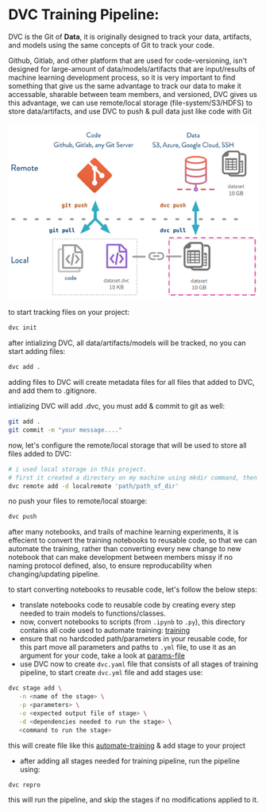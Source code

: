 # DVC Training Pipeline:

DVC is the Git of **Data**, it is originally designed to track your data, artifacts, and models using the same concepts of Git to track your code.

Github, Gitlab, and other platform that are used for code-versioning, isn't designed for large-amount of data/models/artifacts that are input/results of machine learning development process, so it is very important to find something that give us the same advantage to track our data to make it accessable, sharable between team members, and versioned, DVC gives us this advantage, we can use remote/local storage (file-system/S3/HDFS) to store data/artifacts, and use DVC to push & pull data just like code with Git

![](../../imgs/dvc-versioning.PNG)

to start tracking files on your project:

```bash
dvc init
```

after intializing DVC, all data/artifacts/models will be tracked, no you can start adding files:

```bash
dvc add .
```
adding files to DVC will create metadata files for all files that added to DVC, and add them to .gitignore.

intializing DVC will add .dvc, you must add & commit to git as well:

```bash
git add .
git commit -m "your message...."
```

now, let's configure the remote/local storage that will be used to store all files added to DVC:

```bash
# i used local storage in this project.
# first it created a directory on my machine using mkdir command, then used the following
dvc remote add -d localremote 'path/path_of_dir'
```

no push your files to remote/local stoarge:

```bash
dvc push
```

after many notebooks, and trails of machine learning experiments, it is effecient to convert the training notebooks to reusable code, so that we can automate the training, rather than converting every new change to new notebook that can make development between members missy if no naming protocol defined, also, to ensure reproducability when changing/updating pipeline.

to start converting notebooks to reusable code, let's follow the below steps:

- translate notebooks code to reusable code by creating every step needed to train models to functions/classes.
- now, convert notebooks to scripts (from `.ipynb` to `.py`), this directory contains all code used to automate training: [training](./)
- ensure that no hardcoded path/parameters in your reusable code, for this part move all parameters and paths to `.yml` file, to use it as an argument for your code, take a look at [params-file](../../conf/params.yaml)
- use DVC now to create `dvc.yaml` file that consists of all stages of training pipeline, to start create `dvc.yml` file and add stages use:

```bash
dvc stage add \
   -n <name of the stage> \
   -p <parameters> \
   -o <expected output file of stage> \
   -d <dependencies needed to run the stage> \
   <command to run the stage>
```

this will create file like this [automate-training](../../dvc.yaml) & add stage to your project

- after adding all stages needed for training pipeline, run the pipeline using:

```bash
dvc repro
```
this will run the pipeline, and skip the stages if no modifications applied to it.